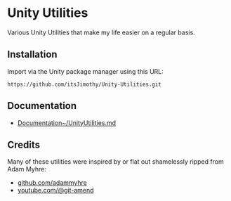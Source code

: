 # Unity Utilities

Various Unity Utilities that make my life easier on a regular basis.

## Installation

Import via the Unity package manager using this URL:

`https://github.com/itsJimothy/Unity-Utilities.git`

## Documentation

- [Documentation~/UnityUtilities.md](Documentation~/UnityUtilities.md)

## Credits

Many of these utilities were inspired by or flat out shamelessly ripped from Adam Myhre:
- [github.com/adammyhre](https://github.com/adammyhre)
- [youtube.com/@git-amend](https://www.youtube.com/@git-amend)